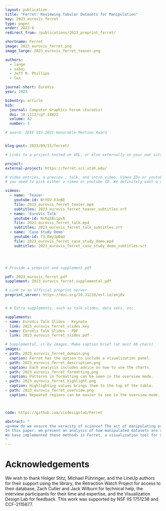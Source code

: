 ```yaml
---
layout: publication
title: "Ferret: Reviewing Tabular Datasets for Manipulation"
key: 2023_eurovis_ferret
type: paper
order: 2023-6
redirect_from: /publications/2023_preprint_ferret/

shortname: Ferret
image: 2023_eurovis_ferret.png
image_large: 2023_eurovis_ferret_teaser.png

authors:
  - lange
  - sahai
  - Jeff M. Phillips
  - lex

journal-short: EuroVis
year: 2023

bibentry: article
bib:
  journal: Computer Graphics Forum (EuroVis)
  doi: 10.1111/cgf.14822
  volume: 42
  number: 3

# award: IEEE VIS 2021 Honorable Mention Award


blog-post: 2023/09/15/ferret/

# Links to a project hosted on VDL, or else externally on your own site

project:
external-project: https://ferret.sci.utah.edu/

# Video entries, a preview , talk, and intro video. Vimeo IDs or youtube IDs are supported
# you need to pick either a vimeo or youtube ID. We definitely want a downloadable video too.

videos:
  - name: 'Teaser'
    youtube-id: NtYGV-XJoBE
    file: 2023_eurovis_ferret_teaser.mp4
    subtitles: 2023_eurovis_ferret_teaser_subtitles.srt
  - name: 'EuroVis Talk'
    youtube-id: NcKqIBiipvA
    file: 2023_eurovis_ferret_talk.mp4
    subtitles: 2023_eurovis_ferret_talk_subtitles.srt
  - name: 'Case Study Demo'
    youtube-id: T3_Rmy3pBqU
    file: 2023_eurovis_ferret_case_study_demo.mp4
    subtitles: 2023_eurovis_ferret_case_study_demo_subtitles.srt




# Provide a preprint and supplement pdf

pdf: 2023_eurovis_ferret.pdf
supplement: 2023_eurovis_ferret_supplemental.pdf

# Link to an official preprint server
preprint_server: https://doi.org/10.31219/osf.io/anj8v


# # Extra supplements, such as talk slides, data sets, etc.

supplements:
- name: EuroVis Talk Slides - Keynote
  link: 2023_eurovis_ferret_slides.key
- name: EuroVis Talk Slides - PDF
  link: 2023_eurovis_ferret_slides.pdf

# Supplemental, cc-by images. Make caption brief (at most 60 chars)
images:
- path: 2023_eurovis_ferret_domain.png
  caption: Ferret has the option to include a visualization panel.
- path: 2023_eurovis_ferret_description.png
  caption: Each analysis includes advice on how to use the charts.
- path: 2023_eurovis_ferret_formatting.png
  caption: Patterns in formatting can be seen in the overview mode.
- path: 2023_eurovis_ferret_highlight.png
  caption: Highlighting values brings them to the top of the table.
- path: 2023_eurovis_ferret_overview.png
  caption: Repeated regions can be easier to see in the overview mode.



code: https://github.com/visdesignlab/Ferret

abstract: "
<p>How do we ensure the veracity of science? The act of manipulating or fabricating scientific data has led to many high-profile fraud cases and retractions. Detecting manipulated data, however, is a challenging and time-consuming endeavor. Automated detection methods are limited due to the diversity of data types and manipulation techniques. Furthermore, patterns automatically flagged as suspicious can have reasonable explanations. Instead, we propose a nuanced approach where experts analyze tabular datasets, e.g., as part of the peer-review process, using a guided, interactive visualization approach. 
In this paper, we present an analysis of how manipulated datasets are created and the artifacts these techniques generate. Based on these findings, we propose a suite of visualization methods to surface potential irregularities.
We have implemented these methods in Ferret, a visualization tool for data forensics work. Ferret makes potential data issues salient and provides guidance on spotting signs of tampering and differentiating them from truthful data.</p>
"
---
```


# Acknowledgements

We wish to thank Holger Stitz, Michael Pühringer, and the LineUp authors for their support using the library, the Retraction Watch Project for access to their database, Zach Cutler and Jack Wilburn for technical help, the interview participants for their time and expertise, and the Visualization Design Lab for feedback. This work was supported by NSF IIS 1751238 and CCF-2115677.
